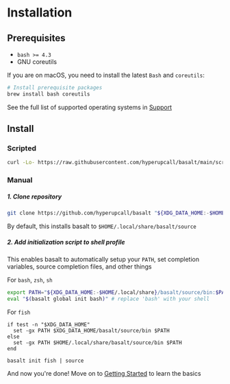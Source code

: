 # Installation

## Prerequisites

- `bash >= 4.3`
- GNU coreutils

If you are on macOS, you need to install the latest `Bash` and `coreutils`:

```sh
# Install prerequisite packages
brew install bash coreutils
```

See the full list of supported operating systems in [Support](./docs/support.md)

## Install

### Scripted

```sh
curl -Lo- https://raw.githubusercontent.com/hyperupcall/basalt/main/scripts/install.sh | sh
```

### Manual

##### 1. Clone repository

```sh
git clone https://github.com/hyperupcall/basalt "${XDG_DATA_HOME:-$HOME/.local/share}/basalt/source"
```

By default, this installs basalt to `$HOME/.local/share/basalt/source`

##### 2. Add initialization script to shell profile

This enables basalt to automatically setup your `PATH`, set completion variables, source completion files, and other things

For `bash`, `zsh`, `sh`

```sh
export PATH="${XDG_DATA_HOME:-$HOME/.local/share}/basalt/source/bin:$PATH"
eval "$(basalt global init bash)" # replace 'bash' with your shell
```

For `fish`

```fish
if test -n "$XDG_DATA_HOME"
  set -gx PATH $XDG_DATA_HOME/basalt/source/bin $PATH
else
  set -gx PATH $HOME/.local/share/basalt/source/bin $PATH
end

basalt init fish | source
```

And now you're done! Move on to [Getting Started](./docs/tutorials/getting-started.md) to learn the basics
